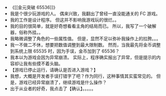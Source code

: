 - 《[[金元突破 65536]]》
- 我是个很少玩游戏的人。
  偶来兴致，我翻出了曾经一直没能通关的 FC 游戏。
- 我的工作是设计程序。
  但这并不影响我游戏玩的很烂。。
- 我的目的很简单，就是好奇想看看主角的结局而已。
  所以，我写了一个破解器，俗称外挂。。
- 我略微调整了角色的一些属性值。
  但是，显然不足以弥补我操作上的拉胯。。。
- 我一不做二不休，想要把数值调整到最大限制数。
  然而，当我最先将金币调整到系统上限 65535 时，因为手误，金币加到了 65536？
- 我本以为游戏会因为异常崩溃。
  实际上，程序确实报出了异常，但是提示的内容却让我有些摸不着头脑。
- 【游戏已停止运行，请确认是否进入游戏？】
- 我想，大概是开发者手误打错字了吧？作为同行，这种事情其实蛮常见的。
  但是，游戏已经异常崩溃了，继续游戏是什么操作？
- 出于从业者的好奇，我点击了【确认】。。。。。